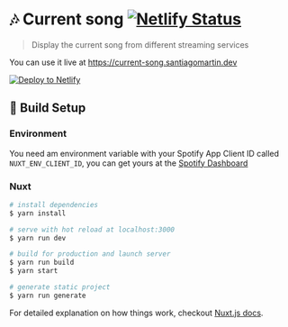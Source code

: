 # 🎶 Current song [![Netlify Status](https://api.netlify.com/api/v1/badges/2203c94a-cbf6-4591-8434-dffb1c312e1d/deploy-status)](https://app.netlify.com/sites/current-song/deploys)

> Display the current song from different streaming services

You can use it live at https://current-song.santiagomartin.dev

[![Deploy to Netlify](https://www.netlify.com/img/deploy/button.svg)](https://app.netlify.com/start/deploy?repository=https://github.com/SantiMA10/current-song)

## 🚧 Build Setup

### Environment

You need am environment variable with your Spotify App Client ID called `NUXT_ENV_CLIENT_ID`, you can get yours at the [Spotify Dashboard](https://developer.spotify.com/dashboard)

### Nuxt

```bash
# install dependencies
$ yarn install

# serve with hot reload at localhost:3000
$ yarn run dev

# build for production and launch server
$ yarn run build
$ yarn start

# generate static project
$ yarn run generate
```

For detailed explanation on how things work, checkout [Nuxt.js docs](https://nuxtjs.org).
